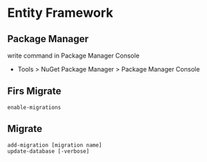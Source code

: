 # Entity Framework

## Package Manager
write command in Package Manager Console
* Tools > NuGet Package Manager > Package Manager Console

## Firs Migrate
```
enable-migrations
```

## Migrate
```
add-migration [migration name]
update-database [-verbose]
```